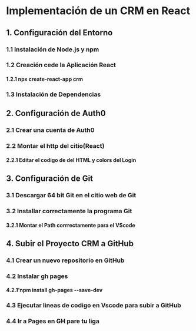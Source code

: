 # Implementación de un CRM en React

## 1. Configuración del Entorno

### 1.1 Instalación de Node.js y npm

### 1.2 Creación cede la Aplicación React

#### 1.2.1 npx create-react-app crm

### 1.3 Instalación de Dependencias

## 2. Configuración de Auth0

### 2.1 Crear una cuenta de Auth0

### 2.2 Montar el http del citio(React)

#### 2.2.1 Editar el codigo de del HTML y colors del Login

## 3. Configuración de Git

### 3.1 Descargar 64 bit Git en el citio web de Git

### 3.2 Installar correctamente la programa Git

#### 3.2.1 Montar el Path corrrectamente para el VScode

## 4. Subir el Proyecto CRM a GitHub

### 4.1 Crear un nuevo repositorio en GitHub

### 4.2 Instalar gh pages

#### 4.2.1'npm install gh-pages --save-dev

### 4.3 Ejecutar lineas de codigo en Vscode para subir a GitHub

### 4.4 Ir a Pages en GH pare tu liga
